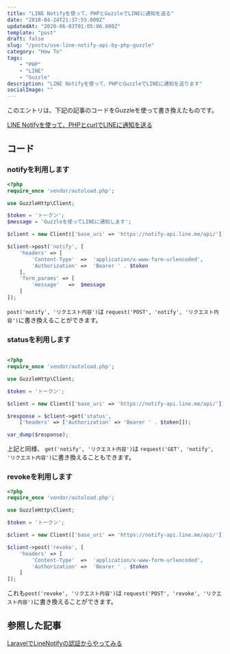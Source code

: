```yaml
---
title: "LINE Notifyを使って、PHPとGuzzleでLINEに通知を送る"
date: "2018-04-24T21:37:55.000Z"
updatedAt: "2020-06-03T01:05:06.000Z"
template: "post"
draft: false
slug: "/posts/use-line-notify-api-by-php-guzzle"
category: "How To"
tags:
    - "PHP"
    - "LINE"
    - "Guzzle"
description: "LINE Notifyを使って、PHPとGuzzleでLINEに通知を送ります"
socialImage: ""
---
```


このエントリは、下記の記事のコードをGuzzleを使って書き換えたものです。

[LINE Notifyを使って、PHPとcurlでLINEに通知を送る](/posts/use-line-notify-api-by-php-curl)


## コード
### notifyを利用します

```php
<?php
require_once 'vendor/autoload.php';

use GuzzleHttp\Client;

$token = 'トークン';
$message = 'Guzzleを使ってLINEに通知します';

$client = new Client(['base_uri' => 'https://notify-api.line.me/api/']);

$client->post('notify', [
	'headers' => [
		'Content-Type'	=>	'application/x-www-form-urlencoded',
		'Authorization'	=>	'Bearer ' . $token
	],
	'form_params' => [
		'message'	=>	$message
	]
]);
```
`post('notify', 'リクエスト内容')`は
`request('POST', 'notify', 'リクエスト内容')`に書き換えることができます。

### statusを利用します
```php

<?php
require_once 'vendor/autoload.php';

use GuzzleHttp\Client;

$token = 'トークン';

$client = new Client(['base_uri' => 'https://notify-api.line.me/api/']);

$response = $client->get('status',
	['headers' => ['Authorization' => 'Bearer ' . $token]]);

var_dump($response);
```

上記と同様、
`get('notify', 'リクエスト内容')`は
`request('GET', 'notify', 'リクエスト内容')`に書き換えることもできます。

### revokeを利用します
```php
<?php
require_once 'vendor/autoload.php';

use GuzzleHttp\Client;

$token = 'トークン';

$client = new Client(['base_uri' => 'https://notify-api.line.me/api/']);

$client->post('revoke', [
	'headers' => [
		'Content-Type'	=>	'application/x-www-form-urlencoded',
		'Authorization'	=>	'Bearer ' . $token
	]
]);
```
これも`post('revoke', 'リクエスト内容')`は
`request('POST', 'revoke', 'リクエスト内容')`に書き換えることができます。

## 参照した記事
[LaravelでLineNotifyの認証からやってみる](https://qiita.com/ichikawa_0829/items/9330fb73648bae91bea7)

